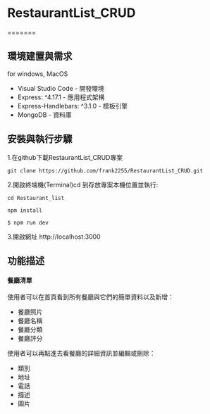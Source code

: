 # RestaurantList_CRUD
=======

## **環境建置與需求**

for windows, MacOS

* Visual Studio Code - 開發環境
* Express: ^4.17.1 - 應用程式架構
* Express-Handlebars: ^3.1.0 - 模板引擎
* MongoDB - 資料庫
	
## **安裝與執行步驟**

1.在github下載RestaurantList_CRUD專案

	git clone https://github.com/frank2255/RestaurantList_CRUD.git 

2.開啟終端機(Terminal)cd 到存放專案本機位置並執行:

	cd Restaurant_list 
	
	npm install
	
	$ npm run dev

3.開啟網址 http://localhost:3000

## **功能描述**

#### 餐廳清單

使用者可以在首頁看到所有餐廳與它們的簡單資料以及新增：
* 餐廳照片
* 餐廳名稱
* 餐廳分類
* 餐廳評分


使用者可以再點進去看餐廳的詳細資訊並編輯或刪除：
* 類別
* 地址
* 電話
* 描述
* 圖片

